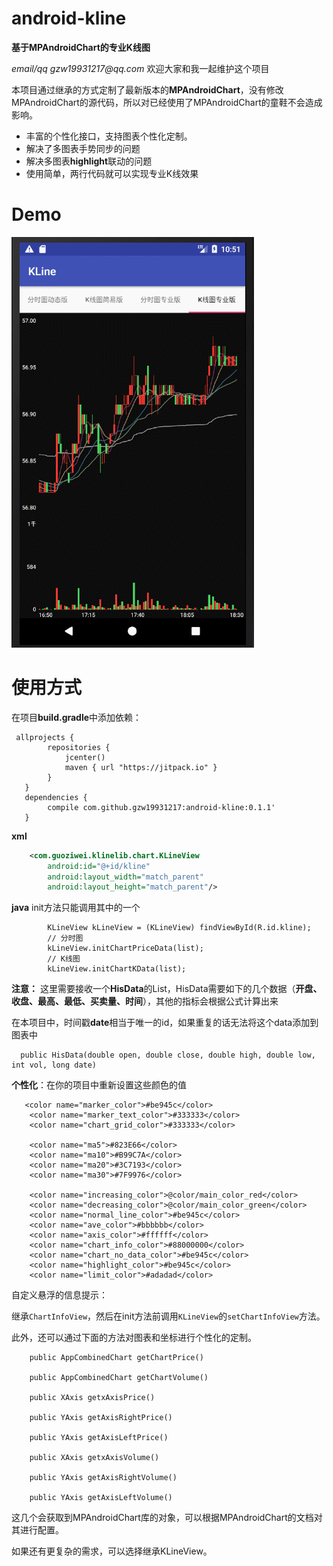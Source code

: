 # android-kline
**基于MPAndroidChart的专业K线图**

_email/qq gzw19931217@qq.com_ 
欢迎大家和我一起维护这个项目

本项目通过继承的方式定制了最新版本的**MPAndroidChart**，没有修改MPAndroidChart的源代码，所以对已经使用了MPAndroidChart的童鞋不会造成影响。

- 丰富的个性化接口，支持图表个性化定制。
- 解决了多图表手势同步的问题
- 解决多图表**highlight**联动的问题
- 使用简单，两行代码就可以实现专业K线效果


# Demo

![demo](art/kchart.gif)


# 使用方式

在项目**build.gradle**中添加依赖：

```
 allprojects {
        repositories {
            jcenter()
            maven { url "https://jitpack.io" }
        }
   }
   dependencies {
        compile com.github.gzw19931217:android-kline:0.1.1'
   }
```

**xml**

```xml
    <com.guoziwei.klinelib.chart.KLineView
        android:id="@+id/kline"
        android:layout_width="match_parent"
        android:layout_height="match_parent"/>
```

**java**  init方法只能调用其中的一个
```
        KLineView kLineView = (KLineView) findViewById(R.id.kline);
        // 分时图
        kLineView.initChartPriceData(list);
        // K线图
        kLineView.initChartKData(list);
```

**注意：** 这里需要接收一个**HisData**的List，HisData需要如下的几个数据（**开盘、收盘、最高、最低、买卖量、时间**），其他的指标会根据公式计算出来

在本项目中，时间戳**date**相当于唯一的id，如果重复的话无法将这个data添加到图表中

```
  public HisData(double open, double close, double high, double low,  int vol, long date)
```

**个性化**：在你的项目中重新设置这些颜色的值
```
   <color name="marker_color">#be945c</color>
    <color name="marker_text_color">#333333</color>
    <color name="chart_grid_color">#333333</color>

    <color name="ma5">#823E66</color>
    <color name="ma10">#B99C7A</color>
    <color name="ma20">#3C7193</color>
    <color name="ma30">#7F9976</color>

    <color name="increasing_color">@color/main_color_red</color>
    <color name="decreasing_color">@color/main_color_green</color>
    <color name="normal_line_color">#be945c</color>
    <color name="ave_color">#bbbbbb</color>
    <color name="axis_color">#ffffff</color>
    <color name="chart_info_color">#88000000</color>
    <color name="chart_no_data_color">#be945c</color>
    <color name="highlight_color">#be945c</color>
    <color name="limit_color">#adadad</color>
```

自定义悬浮的信息提示：

继承`ChartInfoView`，然后在init方法前调用`KLineView`的`setChartInfoView`方法。

此外，还可以通过下面的方法对图表和坐标进行个性化的定制。

```
    public AppCombinedChart getChartPrice() 

    public AppCombinedChart getChartVolume() 

    public XAxis getxAxisPrice() 

    public YAxis getAxisRightPrice() 

    public YAxis getAxisLeftPrice() 

    public XAxis getxAxisVolume() 

    public YAxis getAxisRightVolume() 

    public YAxis getAxisLeftVolume() 
```

这几个会获取到MPAndroidChart库的对象，可以根据MPAndroidChart的文档对其进行配置。

如果还有更复杂的需求，可以选择继承KLineView。
